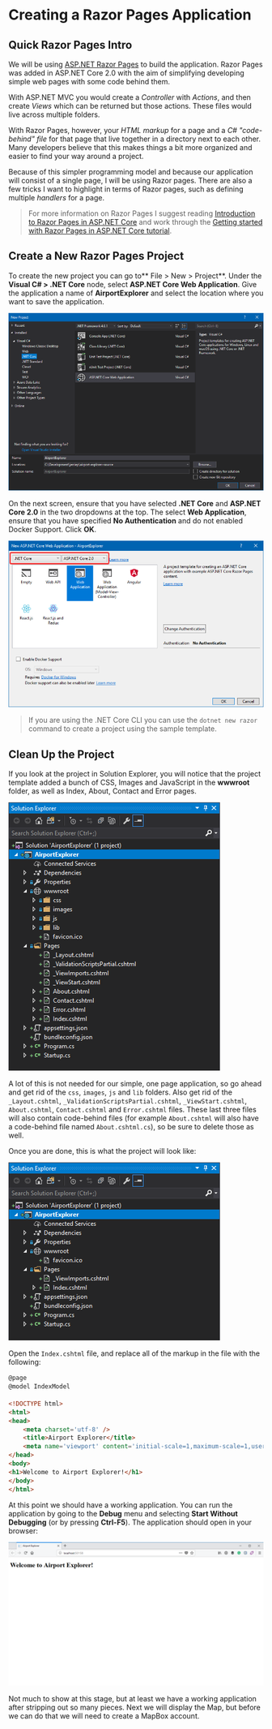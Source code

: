 # Creating a Razor Pages Application

## Quick Razor Pages Intro

We will be using [ASP.NET Razor Pages](https://docs.microsoft.com/en-us/aspnet/core/mvc/razor-pages/) to build the application. Razor Pages was added in ASP.NET Core 2.0 with the aim of simplifying developing simple web pages with some code behind them. 

With ASP.NET MVC you would create a _Controller_ with _Actions_, and then create _Views_ which can be returned but those actions. These files would live across multiple folders. 

With Razor Pages, however, your _HTML markup_ for a page and a _C# "code-behind" file_ for that page that live together in a directory next to each other. Many developers believe that this makes things a bit more organized and easier to find your way around a project.

Because of this simpler programming model and because our application will consist of a single page, I will be using Razor pages. There are also a few tricks I want to highlight in terms of Razor pages, such as defining multiple _handlers_ for a page.

> For more information on Razor Pages I suggest reading [Introduction to Razor Pages in ASP.NET Core](https://docs.microsoft.com/en-us/aspnet/core/mvc/razor-pages/) and work through the [Getting started with Razor Pages in ASP.NET Core tutorial](https://docs.microsoft.com/en-us/aspnet/core/tutorials/razor-pages/razor-pages-start).

## Create a New Razor Pages Project

To create the new project you can go to** File > New > Project**. Under the **Visual C# > .NET Core** node, select **ASP.NET Core Web Application**. Give the application a name of **AirportExplorer** and select the location where you want to save the application.

![](new-project.png)

On the next screen, ensure that you have selected **.NET Core** and **ASP.NET Core 2.0** in the two dropdowns at the top. The select **Web Application**, ensure that you have specified **No Authentication** and do not enabled Docker Support. Click **OK**.

![](new-aspnet-application.png)

> If you are using the .NET Core CLI you can use the `dotnet new razor` command to create a project using the sample template.

## Clean Up the Project

If you look at the project in Solution Explorer, you will notice that the project template added a bunch of CSS, Images and JavaScript in the **wwwroot** folder, as well as Index, About, Contact and Error pages.

![](solution-explorer.png)

A lot of this is not needed for our simple, one page application, so go ahead and get rid of the `css`, `images`, `js` and `lib` folders. Also get rid of the `_Layout.cshtml`, `_ValidationScriptsPartial.cshtml`, `_ViewStart.cshtml`, `About.cshtml`, `Contact.cshtml` and `Error.cshtml` files. These last three files will also contain code-behind files (for example `About.cshtml` will also have a code-behind file named `About.cshtml.cs`), so be sure to delete those as well.

Once you are done, this is what the project will look like:

![](solution-explorer-clean.png)

Open the `Index.cshtml` file, and replace all of the markup in the file with the following:

```html
@page
@model IndexModel

<!DOCTYPE html>
<html>
<head>
    <meta charset='utf-8' />
    <title>Airport Explorer</title>
    <meta name='viewport' content='initial-scale=1,maximum-scale=1,user-scalable=no' />
</head>
<body>
<h1>Welcome to Airport Explorer!</h1>
</body>
</html>
```

At this point we should have a working application. You can run the application by going to the **Debug** menu and selecting **Start Without Debugging** (or by pressing **Ctrl-F5**). The application should open in your browser:

![](run-application.png)

Not much to show at this stage, but at least we have a working application after stripping out so many pieces. Next we will display the Map, but before we can do that we will need to create a MapBox account.